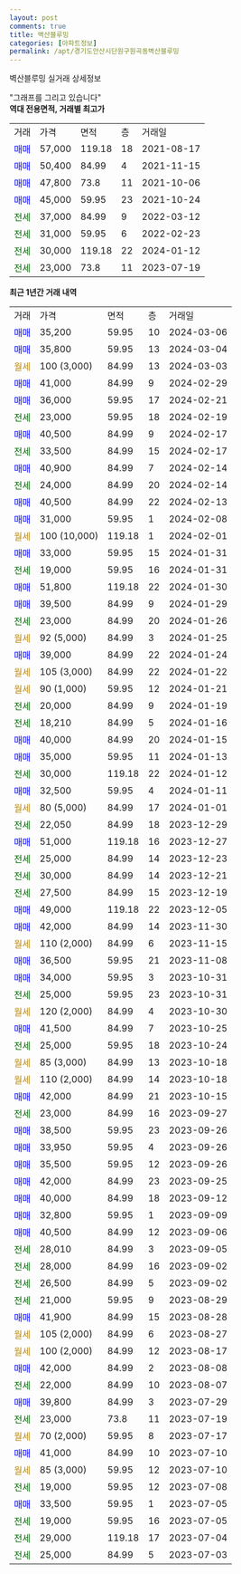 ```yaml
---
layout: post
comments: true
title: 벽산블루밍
categories: [아파트정보]
permalink: /apt/경기도안산시단원구원곡동벽산블루밍
---
```


벽산블루밍 실거래 상세정보

<script type="text/javascript">
  google.charts.load('current', {'packages':['line', 'corechart']});
  google.charts.setOnLoadCallback(drawChart);

  function drawChart() {
    var data = new google.visualization.DataTable();
    data.addColumn('date', '거래일');
    data.addColumn('number', "매매");
    data.addColumn('number', "전세");
    data.addColumn('number', "전매");

    data.addRows([[new Date(Date.parse("2024-03-06")), 35200, null, null], [new Date(Date.parse("2024-03-04")), 35800, null, null], [new Date(Date.parse("2024-03-03")), null, null, null], [new Date(Date.parse("2024-02-29")), 41000, null, null], [new Date(Date.parse("2024-02-21")), 36000, null, null], [new Date(Date.parse("2024-02-19")), null, 23000, null], [new Date(Date.parse("2024-02-17")), 40500, null, null], [new Date(Date.parse("2024-02-17")), null, 33500, null], [new Date(Date.parse("2024-02-14")), 40900, null, null], [new Date(Date.parse("2024-02-14")), null, 24000, null], [new Date(Date.parse("2024-02-13")), 40500, null, null], [new Date(Date.parse("2024-02-08")), 31000, null, null], [new Date(Date.parse("2024-02-01")), null, null, null], [new Date(Date.parse("2024-01-31")), 33000, null, null], [new Date(Date.parse("2024-01-31")), null, 19000, null], [new Date(Date.parse("2024-01-30")), 51800, null, null], [new Date(Date.parse("2024-01-29")), 39500, null, null], [new Date(Date.parse("2024-01-26")), null, 23000, null], [new Date(Date.parse("2024-01-25")), null, null, null], [new Date(Date.parse("2024-01-24")), 39000, null, null], [new Date(Date.parse("2024-01-22")), null, null, null], [new Date(Date.parse("2024-01-21")), null, null, null], [new Date(Date.parse("2024-01-19")), null, 20000, null], [new Date(Date.parse("2024-01-16")), null, 18210, null], [new Date(Date.parse("2024-01-15")), 40000, null, null], [new Date(Date.parse("2024-01-13")), 35000, null, null], [new Date(Date.parse("2024-01-12")), null, 30000, null], [new Date(Date.parse("2024-01-11")), 32500, null, null], [new Date(Date.parse("2024-01-01")), null, null, null], [new Date(Date.parse("2023-12-29")), null, 22050, null], [new Date(Date.parse("2023-12-27")), 51000, null, null], [new Date(Date.parse("2023-12-23")), null, 25000, null], [new Date(Date.parse("2023-12-21")), null, 30000, null], [new Date(Date.parse("2023-12-19")), null, 27500, null], [new Date(Date.parse("2023-12-05")), 49000, null, null], [new Date(Date.parse("2023-11-30")), 42000, null, null], [new Date(Date.parse("2023-11-15")), null, null, null], [new Date(Date.parse("2023-11-08")), 36500, null, null], [new Date(Date.parse("2023-10-31")), 34000, null, null], [new Date(Date.parse("2023-10-31")), null, 25000, null], [new Date(Date.parse("2023-10-30")), null, null, null], [new Date(Date.parse("2023-10-25")), 41500, null, null], [new Date(Date.parse("2023-10-24")), null, 25000, null], [new Date(Date.parse("2023-10-18")), null, null, null], [new Date(Date.parse("2023-10-18")), null, null, null], [new Date(Date.parse("2023-10-15")), 42000, null, null], [new Date(Date.parse("2023-09-27")), null, 23000, null], [new Date(Date.parse("2023-09-26")), 38500, null, null], [new Date(Date.parse("2023-09-26")), 33950, null, null], [new Date(Date.parse("2023-09-26")), 35500, null, null], [new Date(Date.parse("2023-09-25")), 42000, null, null], [new Date(Date.parse("2023-09-12")), 40000, null, null], [new Date(Date.parse("2023-09-09")), 32800, null, null], [new Date(Date.parse("2023-09-06")), 40500, null, null], [new Date(Date.parse("2023-09-05")), null, 28010, null], [new Date(Date.parse("2023-09-02")), null, 28000, null], [new Date(Date.parse("2023-09-02")), null, 26500, null], [new Date(Date.parse("2023-08-29")), null, 21000, null], [new Date(Date.parse("2023-08-28")), 41900, null, null], [new Date(Date.parse("2023-08-27")), null, null, null], [new Date(Date.parse("2023-08-17")), null, null, null], [new Date(Date.parse("2023-08-08")), 42000, null, null], [new Date(Date.parse("2023-08-07")), null, 22000, null], [new Date(Date.parse("2023-07-29")), 39800, null, null], [new Date(Date.parse("2023-07-19")), null, 23000, null], [new Date(Date.parse("2023-07-17")), null, null, null], [new Date(Date.parse("2023-07-10")), 41000, null, null], [new Date(Date.parse("2023-07-10")), null, null, null], [new Date(Date.parse("2023-07-08")), null, 19000, null], [new Date(Date.parse("2023-07-05")), 33500, null, null], [new Date(Date.parse("2023-07-05")), null, 19000, null], [new Date(Date.parse("2023-07-04")), null, 29000, null], [new Date(Date.parse("2023-07-03")), null, 25000, null]]);

    var options = {
      hAxis: {
        format: 'yyyy/MM/dd'
      },    
      lineWidth: 0,
      pointsVisible: true,    
      title: '최근 1년간 유형별 실거래가 분포',
      legend: { position: 'bottom' }
    };

    var formatter = new google.visualization.NumberFormat({pattern:'###,###'} );
    formatter.format(data, 1);
    formatter.format(data, 2);
    
    setTimeout(function() {
        var chart = new google.visualization.LineChart(document.getElementById('columnchart_material'));
        chart.draw(data, (options));
        document.getElementById('loading').style.display = 'none';
    }, 200);
  }
</script>


<div id="loading" style="z-index:20; display: block; margin-left: 0px">"그래프를 그리고 있습니다"</div>
<div id="columnchart_material" style="width: 95%; margin-left: 0px; display: block"></div>
<!-- contents start -->
<b>역대 전용면적, 거래별 최고가</b>
<table class="sortable">
    <tr>
      <td>거래</td>
      <td>가격</td>
      <td>면적</td>
      <td>층</td>
      <td>거래일</td>
    </tr>
        <tr>
          <td><a style="color: blue">매매</a></td>
          <td>57,000</td>
          <td>119.18</td>
          <td>18</td>
          <td>2021-08-17</td>
        </tr>            <tr>
          <td><a style="color: blue">매매</a></td>
          <td>50,400</td>
          <td>84.99</td>
          <td>4</td>
          <td>2021-11-15</td>
        </tr>            <tr>
          <td><a style="color: blue">매매</a></td>
          <td>47,800</td>
          <td>73.8</td>
          <td>11</td>
          <td>2021-10-06</td>
        </tr>            <tr>
          <td><a style="color: blue">매매</a></td>
          <td>45,000</td>
          <td>59.95</td>
          <td>23</td>
          <td>2021-10-24</td>
        </tr>        
        <tr>
              <td><a style="color: darkgreen">전세</a></td>
              <td>37,000</td>
              <td>84.99</td>
              <td>9</td>
              <td>2022-03-12</td>
            </tr>            <tr>
              <td><a style="color: darkgreen">전세</a></td>
              <td>31,000</td>
              <td>59.95</td>
              <td>6</td>
              <td>2022-02-23</td>
            </tr>            <tr>
              <td><a style="color: darkgreen">전세</a></td>
              <td>30,000</td>
              <td>119.18</td>
              <td>22</td>
              <td>2024-01-12</td>
            </tr>            <tr>
              <td><a style="color: darkgreen">전세</a></td>
              <td>23,000</td>
              <td>73.8</td>
              <td>11</td>
              <td>2023-07-19</td>
            </tr>        
    
</table>

<b>최근 1년간 거래 내역</b>

<table class="sortable">
    <tr>
      <td>거래</td>
      <td>가격</td>
      <td>면적</td>
      <td>층</td>
      <td>거래일</td>
    </tr>
    <tr>
      <td><a style="color: blue">매매</a></td>
      <td>35,200</td>
      <td>59.95</td>
      <td>10</td>
      <td>2024-03-06</td>
    </tr>          <tr>
      <td><a style="color: blue">매매</a></td>
      <td>35,800</td>
      <td>59.95</td>
      <td>13</td>
      <td>2024-03-04</td>
    </tr>          <tr>
      <td><a style="color: darkgoldenrod">월세</a></td>
      <td>100 (3,000)</td>
      <td>84.99</td>
      <td>13</td>
      <td>2024-03-03</td>
    </tr>          <tr>
      <td><a style="color: blue">매매</a></td>
      <td>41,000</td>
      <td>84.99</td>
      <td>9</td>
      <td>2024-02-29</td>
    </tr>          <tr>
      <td><a style="color: blue">매매</a></td>
      <td>36,000</td>
      <td>59.95</td>
      <td>17</td>
      <td>2024-02-21</td>
    </tr>          <tr>
      <td><a style="color: darkgreen">전세</a></td>
      <td>23,000</td>
      <td>59.95</td>
      <td>18</td>
      <td>2024-02-19</td>
    </tr>          <tr>
      <td><a style="color: blue">매매</a></td>
      <td>40,500</td>
      <td>84.99</td>
      <td>9</td>
      <td>2024-02-17</td>
    </tr>          <tr>
      <td><a style="color: darkgreen">전세</a></td>
      <td>33,500</td>
      <td>84.99</td>
      <td>15</td>
      <td>2024-02-17</td>
    </tr>          <tr>
      <td><a style="color: blue">매매</a></td>
      <td>40,900</td>
      <td>84.99</td>
      <td>7</td>
      <td>2024-02-14</td>
    </tr>          <tr>
      <td><a style="color: darkgreen">전세</a></td>
      <td>24,000</td>
      <td>84.99</td>
      <td>20</td>
      <td>2024-02-14</td>
    </tr>          <tr>
      <td><a style="color: blue">매매</a></td>
      <td>40,500</td>
      <td>84.99</td>
      <td>22</td>
      <td>2024-02-13</td>
    </tr>          <tr>
      <td><a style="color: blue">매매</a></td>
      <td>31,000</td>
      <td>59.95</td>
      <td>1</td>
      <td>2024-02-08</td>
    </tr>          <tr>
      <td><a style="color: darkgoldenrod">월세</a></td>
      <td>100 (10,000)</td>
      <td>119.18</td>
      <td>1</td>
      <td>2024-02-01</td>
    </tr>          <tr>
      <td><a style="color: blue">매매</a></td>
      <td>33,000</td>
      <td>59.95</td>
      <td>15</td>
      <td>2024-01-31</td>
    </tr>          <tr>
      <td><a style="color: darkgreen">전세</a></td>
      <td>19,000</td>
      <td>59.95</td>
      <td>16</td>
      <td>2024-01-31</td>
    </tr>          <tr>
      <td><a style="color: blue">매매</a></td>
      <td>51,800</td>
      <td>119.18</td>
      <td>22</td>
      <td>2024-01-30</td>
    </tr>          <tr>
      <td><a style="color: blue">매매</a></td>
      <td>39,500</td>
      <td>84.99</td>
      <td>9</td>
      <td>2024-01-29</td>
    </tr>          <tr>
      <td><a style="color: darkgreen">전세</a></td>
      <td>23,000</td>
      <td>84.99</td>
      <td>20</td>
      <td>2024-01-26</td>
    </tr>          <tr>
      <td><a style="color: darkgoldenrod">월세</a></td>
      <td>92 (5,000)</td>
      <td>84.99</td>
      <td>3</td>
      <td>2024-01-25</td>
    </tr>          <tr>
      <td><a style="color: blue">매매</a></td>
      <td>39,000</td>
      <td>84.99</td>
      <td>22</td>
      <td>2024-01-24</td>
    </tr>          <tr>
      <td><a style="color: darkgoldenrod">월세</a></td>
      <td>105 (3,000)</td>
      <td>84.99</td>
      <td>22</td>
      <td>2024-01-22</td>
    </tr>          <tr>
      <td><a style="color: darkgoldenrod">월세</a></td>
      <td>90 (1,000)</td>
      <td>59.95</td>
      <td>12</td>
      <td>2024-01-21</td>
    </tr>          <tr>
      <td><a style="color: darkgreen">전세</a></td>
      <td>20,000</td>
      <td>84.99</td>
      <td>9</td>
      <td>2024-01-19</td>
    </tr>          <tr>
      <td><a style="color: darkgreen">전세</a></td>
      <td>18,210</td>
      <td>84.99</td>
      <td>5</td>
      <td>2024-01-16</td>
    </tr>          <tr>
      <td><a style="color: blue">매매</a></td>
      <td>40,000</td>
      <td>84.99</td>
      <td>20</td>
      <td>2024-01-15</td>
    </tr>          <tr>
      <td><a style="color: blue">매매</a></td>
      <td>35,000</td>
      <td>59.95</td>
      <td>11</td>
      <td>2024-01-13</td>
    </tr>          <tr>
      <td><a style="color: darkgreen">전세</a></td>
      <td>30,000</td>
      <td>119.18</td>
      <td>22</td>
      <td>2024-01-12</td>
    </tr>          <tr>
      <td><a style="color: blue">매매</a></td>
      <td>32,500</td>
      <td>59.95</td>
      <td>4</td>
      <td>2024-01-11</td>
    </tr>          <tr>
      <td><a style="color: darkgoldenrod">월세</a></td>
      <td>80 (5,000)</td>
      <td>84.99</td>
      <td>17</td>
      <td>2024-01-01</td>
    </tr>          <tr>
      <td><a style="color: darkgreen">전세</a></td>
      <td>22,050</td>
      <td>84.99</td>
      <td>18</td>
      <td>2023-12-29</td>
    </tr>          <tr>
      <td><a style="color: blue">매매</a></td>
      <td>51,000</td>
      <td>119.18</td>
      <td>16</td>
      <td>2023-12-27</td>
    </tr>          <tr>
      <td><a style="color: darkgreen">전세</a></td>
      <td>25,000</td>
      <td>84.99</td>
      <td>14</td>
      <td>2023-12-23</td>
    </tr>          <tr>
      <td><a style="color: darkgreen">전세</a></td>
      <td>30,000</td>
      <td>84.99</td>
      <td>14</td>
      <td>2023-12-21</td>
    </tr>          <tr>
      <td><a style="color: darkgreen">전세</a></td>
      <td>27,500</td>
      <td>84.99</td>
      <td>15</td>
      <td>2023-12-19</td>
    </tr>          <tr>
      <td><a style="color: blue">매매</a></td>
      <td>49,000</td>
      <td>119.18</td>
      <td>22</td>
      <td>2023-12-05</td>
    </tr>          <tr>
      <td><a style="color: blue">매매</a></td>
      <td>42,000</td>
      <td>84.99</td>
      <td>14</td>
      <td>2023-11-30</td>
    </tr>          <tr>
      <td><a style="color: darkgoldenrod">월세</a></td>
      <td>110 (2,000)</td>
      <td>84.99</td>
      <td>6</td>
      <td>2023-11-15</td>
    </tr>          <tr>
      <td><a style="color: blue">매매</a></td>
      <td>36,500</td>
      <td>59.95</td>
      <td>21</td>
      <td>2023-11-08</td>
    </tr>          <tr>
      <td><a style="color: blue">매매</a></td>
      <td>34,000</td>
      <td>59.95</td>
      <td>3</td>
      <td>2023-10-31</td>
    </tr>          <tr>
      <td><a style="color: darkgreen">전세</a></td>
      <td>25,000</td>
      <td>59.95</td>
      <td>23</td>
      <td>2023-10-31</td>
    </tr>          <tr>
      <td><a style="color: darkgoldenrod">월세</a></td>
      <td>120 (2,000)</td>
      <td>84.99</td>
      <td>4</td>
      <td>2023-10-30</td>
    </tr>          <tr>
      <td><a style="color: blue">매매</a></td>
      <td>41,500</td>
      <td>84.99</td>
      <td>7</td>
      <td>2023-10-25</td>
    </tr>          <tr>
      <td><a style="color: darkgreen">전세</a></td>
      <td>25,000</td>
      <td>59.95</td>
      <td>18</td>
      <td>2023-10-24</td>
    </tr>          <tr>
      <td><a style="color: darkgoldenrod">월세</a></td>
      <td>85 (3,000)</td>
      <td>84.99</td>
      <td>13</td>
      <td>2023-10-18</td>
    </tr>          <tr>
      <td><a style="color: darkgoldenrod">월세</a></td>
      <td>110 (2,000)</td>
      <td>84.99</td>
      <td>14</td>
      <td>2023-10-18</td>
    </tr>          <tr>
      <td><a style="color: blue">매매</a></td>
      <td>42,000</td>
      <td>84.99</td>
      <td>21</td>
      <td>2023-10-15</td>
    </tr>          <tr>
      <td><a style="color: darkgreen">전세</a></td>
      <td>23,000</td>
      <td>84.99</td>
      <td>16</td>
      <td>2023-09-27</td>
    </tr>          <tr>
      <td><a style="color: blue">매매</a></td>
      <td>38,500</td>
      <td>59.95</td>
      <td>23</td>
      <td>2023-09-26</td>
    </tr>          <tr>
      <td><a style="color: blue">매매</a></td>
      <td>33,950</td>
      <td>59.95</td>
      <td>4</td>
      <td>2023-09-26</td>
    </tr>          <tr>
      <td><a style="color: blue">매매</a></td>
      <td>35,500</td>
      <td>59.95</td>
      <td>12</td>
      <td>2023-09-26</td>
    </tr>          <tr>
      <td><a style="color: blue">매매</a></td>
      <td>42,000</td>
      <td>84.99</td>
      <td>23</td>
      <td>2023-09-25</td>
    </tr>          <tr>
      <td><a style="color: blue">매매</a></td>
      <td>40,000</td>
      <td>84.99</td>
      <td>18</td>
      <td>2023-09-12</td>
    </tr>          <tr>
      <td><a style="color: blue">매매</a></td>
      <td>32,800</td>
      <td>59.95</td>
      <td>1</td>
      <td>2023-09-09</td>
    </tr>          <tr>
      <td><a style="color: blue">매매</a></td>
      <td>40,500</td>
      <td>84.99</td>
      <td>12</td>
      <td>2023-09-06</td>
    </tr>          <tr>
      <td><a style="color: darkgreen">전세</a></td>
      <td>28,010</td>
      <td>84.99</td>
      <td>3</td>
      <td>2023-09-05</td>
    </tr>          <tr>
      <td><a style="color: darkgreen">전세</a></td>
      <td>28,000</td>
      <td>84.99</td>
      <td>16</td>
      <td>2023-09-02</td>
    </tr>          <tr>
      <td><a style="color: darkgreen">전세</a></td>
      <td>26,500</td>
      <td>84.99</td>
      <td>5</td>
      <td>2023-09-02</td>
    </tr>          <tr>
      <td><a style="color: darkgreen">전세</a></td>
      <td>21,000</td>
      <td>59.95</td>
      <td>9</td>
      <td>2023-08-29</td>
    </tr>          <tr>
      <td><a style="color: blue">매매</a></td>
      <td>41,900</td>
      <td>84.99</td>
      <td>15</td>
      <td>2023-08-28</td>
    </tr>          <tr>
      <td><a style="color: darkgoldenrod">월세</a></td>
      <td>105 (2,000)</td>
      <td>84.99</td>
      <td>6</td>
      <td>2023-08-27</td>
    </tr>          <tr>
      <td><a style="color: darkgoldenrod">월세</a></td>
      <td>100 (2,000)</td>
      <td>84.99</td>
      <td>12</td>
      <td>2023-08-17</td>
    </tr>          <tr>
      <td><a style="color: blue">매매</a></td>
      <td>42,000</td>
      <td>84.99</td>
      <td>2</td>
      <td>2023-08-08</td>
    </tr>          <tr>
      <td><a style="color: darkgreen">전세</a></td>
      <td>22,000</td>
      <td>84.99</td>
      <td>10</td>
      <td>2023-08-07</td>
    </tr>          <tr>
      <td><a style="color: blue">매매</a></td>
      <td>39,800</td>
      <td>84.99</td>
      <td>3</td>
      <td>2023-07-29</td>
    </tr>          <tr>
      <td><a style="color: darkgreen">전세</a></td>
      <td>23,000</td>
      <td>73.8</td>
      <td>11</td>
      <td>2023-07-19</td>
    </tr>          <tr>
      <td><a style="color: darkgoldenrod">월세</a></td>
      <td>70 (2,000)</td>
      <td>59.95</td>
      <td>8</td>
      <td>2023-07-17</td>
    </tr>          <tr>
      <td><a style="color: blue">매매</a></td>
      <td>41,000</td>
      <td>84.99</td>
      <td>10</td>
      <td>2023-07-10</td>
    </tr>          <tr>
      <td><a style="color: darkgoldenrod">월세</a></td>
      <td>85 (3,000)</td>
      <td>59.95</td>
      <td>12</td>
      <td>2023-07-10</td>
    </tr>          <tr>
      <td><a style="color: darkgreen">전세</a></td>
      <td>19,000</td>
      <td>59.95</td>
      <td>12</td>
      <td>2023-07-08</td>
    </tr>          <tr>
      <td><a style="color: blue">매매</a></td>
      <td>33,500</td>
      <td>59.95</td>
      <td>1</td>
      <td>2023-07-05</td>
    </tr>          <tr>
      <td><a style="color: darkgreen">전세</a></td>
      <td>19,000</td>
      <td>59.95</td>
      <td>16</td>
      <td>2023-07-05</td>
    </tr>          <tr>
      <td><a style="color: darkgreen">전세</a></td>
      <td>29,000</td>
      <td>119.18</td>
      <td>17</td>
      <td>2023-07-04</td>
    </tr>          <tr>
      <td><a style="color: darkgreen">전세</a></td>
      <td>25,000</td>
      <td>84.99</td>
      <td>5</td>
      <td>2023-07-03</td>
    </tr>      </table>
<!-- contents end -->    

